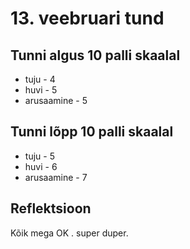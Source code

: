 # 13. veebruari tund
## Tunni algus 10 palli skaalal
* tuju - 4
* huvi - 5
* arusaamine - 5

## Tunni lõpp 10 palli skaalal
* tuju - 5
* huvi - 6
* arusaamine - 7

## Reflektsioon
Kõik mega OK . super duper.